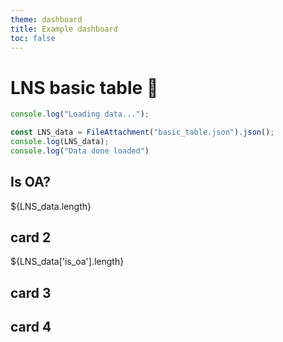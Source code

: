 ```yaml
---
theme: dashboard
title: Example dashboard
toc: false
---
```


# LNS basic table 🫎

<!-- Load and transform the data -->

```js
console.log("Loading data...");

const LNS_data = FileAttachment("basic_table.json").json();
console.log(LNS_data);
console.log("Data done loaded")

```
<!-- Cards with big numbers -->

<div class="grid grid-cols-4">
    <div class="card">
      <h2>Is OA?</h2>
      <span class="big">${LNS_data.length}</span>
    </div>
  <div class="card">
    <h2>card 2 </h2>
    <span class="big">${LNS_data['is_oa'].length}</span>
  </div>
  <div class="card">
    <h2>card 3</h2>
    <span class="big"></span>
  </div>
  <div class="card">
    <h2>card 4</h2>
    <span class="big"></span>
  </div>
</div>
